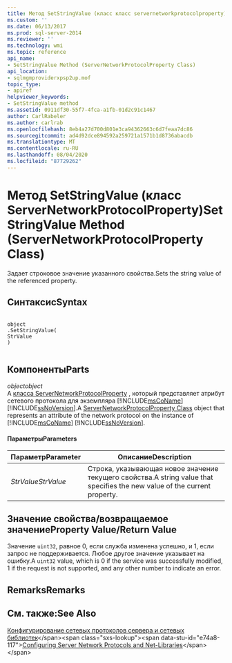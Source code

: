 ```yaml
---
title: Метод SetStringValue (класс класс servernetworkprotocolproperty) | Документация Майкрософт
ms.custom: ''
ms.date: 06/13/2017
ms.prod: sql-server-2014
ms.reviewer: ''
ms.technology: wmi
ms.topic: reference
api_name:
- SetStringValue Method (ServerNetworkProtocolProperty Class)
api_location:
- sqlmgmproviderxpsp2up.mof
topic_type:
- apiref
helpviewer_keywords:
- SetStringValue method
ms.assetid: 0911df30-55f7-4fca-a1fb-01d2c91c1467
author: CarlRabeler
ms.author: carlrab
ms.openlocfilehash: 8eb4a27d700d801e3ca94362663c6d7feaa7dc86
ms.sourcegitcommit: ad4d92dce894592a259721a1571b1d8736abacdb
ms.translationtype: MT
ms.contentlocale: ru-RU
ms.lasthandoff: 08/04/2020
ms.locfileid: "87729262"
---
```

# <a name="setstringvalue-method-servernetworkprotocolproperty-class"></a><span data-ttu-id="e74a8-102">Метод SetStringValue (класс ServerNetworkProtocolProperty)</span><span class="sxs-lookup"><span data-stu-id="e74a8-102">SetStringValue Method (ServerNetworkProtocolProperty Class)</span></span>
  <span data-ttu-id="e74a8-103">Задает строковое значение указанного свойства.</span><span class="sxs-lookup"><span data-stu-id="e74a8-103">Sets the string value of the referenced property.</span></span>  
  
## <a name="syntax"></a><span data-ttu-id="e74a8-104">Синтаксис</span><span class="sxs-lookup"><span data-stu-id="e74a8-104">Syntax</span></span>  
  
```  
  
object  
.SetStringValue(  
StrValue  
)  
  
```  
  
## <a name="parts"></a><span data-ttu-id="e74a8-105">Компоненты</span><span class="sxs-lookup"><span data-stu-id="e74a8-105">Parts</span></span>  
 <span data-ttu-id="e74a8-106">*object*</span><span class="sxs-lookup"><span data-stu-id="e74a8-106">*object*</span></span>  
 <span data-ttu-id="e74a8-107">A [класса ServerNetworkProtocolProperty](servernetworkprotocolproperty-class.md) , который представляет атрибут сетевого протокола для экземпляра [!INCLUDE[msCoName](../../../includes/msconame-md.md)] [!INCLUDE[ssNoVersion](../../../includes/ssnoversion-md.md)].</span><span class="sxs-lookup"><span data-stu-id="e74a8-107">A [ServerNetworkProtocolProperty Class](servernetworkprotocolproperty-class.md) object that represents an attribute of the network protocol on the instance of [!INCLUDE[msCoName](../../../includes/msconame-md.md)] [!INCLUDE[ssNoVersion](../../../includes/ssnoversion-md.md)].</span></span>  
  
#### <a name="parameters"></a><span data-ttu-id="e74a8-108">Параметры</span><span class="sxs-lookup"><span data-stu-id="e74a8-108">Parameters</span></span>  
  
|<span data-ttu-id="e74a8-109">Параметр</span><span class="sxs-lookup"><span data-stu-id="e74a8-109">Parameter</span></span>|<span data-ttu-id="e74a8-110">Описание</span><span class="sxs-lookup"><span data-stu-id="e74a8-110">Description</span></span>|  
|---------------|-----------------|  
|<span data-ttu-id="e74a8-111">*StrValue*</span><span class="sxs-lookup"><span data-stu-id="e74a8-111">*StrValue*</span></span>|<span data-ttu-id="e74a8-112">Строка, указывающая новое значение текущего свойства.</span><span class="sxs-lookup"><span data-stu-id="e74a8-112">A string value that specifies the new value of the current property.</span></span>|  
  
## <a name="property-valuereturn-value"></a><span data-ttu-id="e74a8-113">Значение свойства/возвращаемое значение</span><span class="sxs-lookup"><span data-stu-id="e74a8-113">Property Value/Return Value</span></span>  
 <span data-ttu-id="e74a8-114">Значение `uint32`, равное 0, если служба изменена успешно, и 1, если запрос не поддерживается. Любое другое значение указывает на ошибку.</span><span class="sxs-lookup"><span data-stu-id="e74a8-114">A `uint32` value, which is 0 if the service was successfully modified, 1 if the request is not supported, and any other number to indicate an error.</span></span>  
  
## <a name="remarks"></a><span data-ttu-id="e74a8-115">Remarks</span><span class="sxs-lookup"><span data-stu-id="e74a8-115">Remarks</span></span>  
  
## <a name="see-also"></a><span data-ttu-id="e74a8-116">См. также:</span><span class="sxs-lookup"><span data-stu-id="e74a8-116">See Also</span></span>  
 <span data-ttu-id="e74a8-117">[Конфигурирование сетевых протоколов сервера и сетевых библиотек](https://msdn.microsoft.com/library/ms177485\(v=sql.100\).aspx)</span><span class="sxs-lookup"><span data-stu-id="e74a8-117">[Configuring Server Network Protocols and Net-Libraries](https://msdn.microsoft.com/library/ms177485\(v=sql.100\).aspx)</span></span>  
  
  
